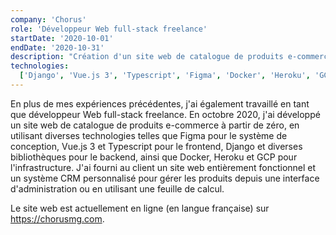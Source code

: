 ```yaml
---
company: 'Chorus'
role: 'Développeur Web full-stack freelance'
startDate: '2020-10-01'
endDate: '2020-10-31'
description: "Création d'un site web de catalogue de produits e-commerce à partir de zéro, comprenant le développement frontend et backend, le déploiement et les tests."
technologies:
  ['Django', 'Vue.js 3', 'Typescript', 'Figma', 'Docker', 'Heroku', 'GCP']
---
```


En plus de mes expériences précédentes, j'ai également travaillé en tant que développeur Web full-stack freelance. En octobre 2020, j'ai développé un site web de catalogue de produits e-commerce à partir de zéro, en utilisant diverses technologies telles que Figma pour le système de conception, Vue.js 3 et Typescript pour le frontend, Django et diverses bibliothèques pour le backend, ainsi que Docker, Heroku et GCP pour l'infrastructure. J'ai fourni au client un site web entièrement fonctionnel et un système CRM personnalisé pour gérer les produits depuis une interface d'administration ou en utilisant une feuille de calcul.

Le site web est actuellement en ligne (en langue française) sur https://chorusmg.com.
